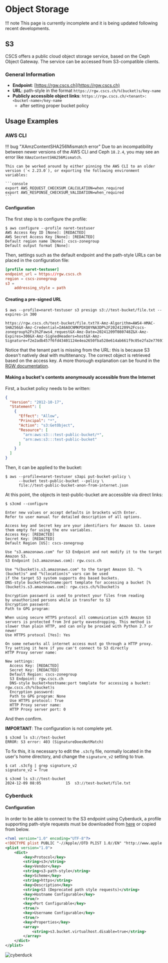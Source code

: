 # Object Storage

!!! note
    This page is currently incomplete and it is being updated following recent developments.

## S3

CSCS offers a public cloud object storage service, based on the Ceph Object Gateway. The service can be accessed from S3-compatible clients.

### General Information

* __Endpoint__: [https://rgw.cscs.ch](https://rgw.cscs.ch)
* __URL__: path-style in the format `https://rgw.cscs.ch/%(bucket)s/key-name`
* __Publicly accessible object links__: `https://rgw.cscs.ch/<tenant>:<bucket-name>/key-name`
    *  after setting proper bucket policy

## Usage Examples

### AWS CLI

!!! bug "XAmzContentSHA256Mismatch error"
    Due to an incompatibility between newer versions of the AWS CLI and Ceph `18.2.4`, you may see an error like `XAmzContentSHA256Mismatch`. 
    
    This can be worked around by either pinning the AWS CLI to an older version (`< 2.23.0`), or exporting the following environment variables:

    ```console
    export AWS_REQUEST_CHECKSUM_CALCULATION=when_required
    export AWS_RESPONSE_CHECKSUM_VALIDATION=when_required
    ```

#### Configuration

The first step is to configure the profile:

```console
$ aws configure --profile naret-testuser
AWS Access Key ID [None]: [REDACTED]
AWS Secret Access Key [None]: [REDACTED]
Default region name [None]: cscs-zonegroup
Default output format [None]:
```

Then, settings such as the default endpoint and the path-style URLs can be placed in the configuration file:

```toml
[profile naret-testuser]
endpoint_url = https://rgw.cscs.ch
region = cscs-zonegroup
s3 =
    addressing_style = path
```

#### Creating a pre-signed URL

```console
$ aws --profile=naret-testuser s3 presign s3://test-bucket/file.txt --expires-in 300
 
https://rgw.cscs.ch/test-bucket/file.txt?X-Amz-Algorithm=AWS4-HMAC-SHA256&X-Amz-Credential=IA6AOCNMKPDXQ0YNA3DP%2F20241209%2Fcscs-zonegroup%2Fs3%2Faws4_request&X-Amz-Date=20241209T080748Z&X-Amz-Expires=300&X-Amz-SignedHeaders=host&X-Amz-Signature=f2e2adb457f6fd43401124e4ea2650fba528e614ab661f9c05e2fa2e77691b5d
```

Notice that the tenant part is missing from the URL: this is because S3 doesn't natively deal with multitenancy.
The correct object is retrieved based on the access key.
A more thorough explanation can be found in the [RGW documentation](https://docs.ceph.com/en/reef/radosgw/multitenancy/#s3).

#### Making a bucket's contents anonymously accessible from the Internet

First, a bucket policy needs to be written:

```json title="test-public-bucket-anon-from-internet.json"
{
  "Version": "2012-10-17",
  "Statement": [
    {
      "Effect": "Allow",
      "Principal": "*",
      "Action": "s3:GetObject",
      "Resource": [
        "arn:aws:s3:::test-public-bucket/*",
        "arn:aws:s3:::test-public-bucket"
      ]
    }
  ]
}
```

Then, it can be applied to the bucket:

```console
$ aws --profile=naret-testuser s3api put-bucket-policy \
      --bucket test-public-bucket --policy \
      file://test-public-bucket-anon-from-internet.json
```

At this point, the objects in test-public-bucket are accessible via direct links:

```console
$ s3cmd --configure
 
Enter new values or accept defaults in brackets with Enter.
Refer to user manual for detailed description of all options.
 
Access key and Secret key are your identifiers for Amazon S3. Leave them empty for using the env variables.
Access Key: [REDACTED]
Secret Key: [REDACTED]
Default Region [US]: cscs-zonegroup
 
Use "s3.amazonaws.com" for S3 Endpoint and not modify it to the target Amazon S3.
S3 Endpoint [s3.amazonaws.com]: rgw.cscs.ch
 
Use "%(bucket)s.s3.amazonaws.com" to the target Amazon S3. "%(bucket)s" and "%(location)s" vars can be used
if the target S3 system supports dns based buckets.
DNS-style bucket+hostname:port template for accessing a bucket [%(bucket)s.s3.amazonaws.com]: rgw.cscs.ch/%(bucket)s
 
Encryption password is used to protect your files from reading
by unauthorized persons while in transfer to S3
Encryption password:
Path to GPG program:
 
When using secure HTTPS protocol all communication with Amazon S3
servers is protected from 3rd party eavesdropping. This method is
slower than plain HTTP, and can only be proxied with Python 2.7 or newer
Use HTTPS protocol [Yes]: Yes
 
On some networks all internet access must go through a HTTP proxy.
Try setting it here if you can't connect to S3 directly
HTTP Proxy server name:
 
New settings:
  Access Key: [REDACTED]
  Secret Key: [REDACTED]
  Default Region: cscs-zonegroup
  S3 Endpoint: rgw.cscs.ch
  DNS-style bucket+hostname:port template for accessing a bucket: rgw.cscs.ch/%(bucket)s
  Encryption password:
  Path to GPG program: None
  Use HTTPS protocol: True
  HTTP Proxy server name:
  HTTP Proxy server port: 0
```

And then confirm.

__IMPORTANT__: The configuration is not complete yet.

```console
$ s3cmd ls s3://test-bucket
ERROR: S3 error: 403 (SignatureDoesNotMatch)
```

To fix this, it is necessary to edit the `.s3cfg` file, normally located in the user's home directory, and change the `signature_v2` setting to true.

```console
$ cat .s3cfg | grep signature_v2
signature_v2 = True
 
$ s3cmd ls s3://test-bucket
2024-12-09 08:05           15  s3://test-bucket/file.txt
```

### Cyberduck

#### Configuration

In order to be able to connect to the S3 endpoint using Cyberduck, a profile supporting path-style requests must be downloaded from [here](https://profiles.cyberduck.io/S3%20(Deprecated%20path%20style%20requests).cyberduckprofile) or copied from below.

```xml title="S3 (Deprecated path style requests).cyberduckprofile"
<?xml version="1.0" encoding="UTF-8"?>
<!DOCTYPE plist PUBLIC "-//Apple//DTD PLIST 1.0//EN" "http://www.apple.com/DTDs/PropertyList-1.0.dtd">
<plist version="1.0">
    <dict>
        <key>Protocol</key>
        <string>s3</string>
        <key>Vendor</key>
        <string>s3-path-style</string>
        <key>Scheme</key>
        <string>https</string>
        <key>Description</key>
        <string>S3 (Deprecated path style requests)</string>
        <key>Hostname Configurable</key>
        <true/>
        <key>Port Configurable</key>
        <true/>
        <key>Username Configurable</key>
        <true/>
        <key>Properties</key>
        <array>
            <string>s3.bucket.virtualhost.disable=true</string>
        </array>
    </dict>
</plist>
```

![cyberduck](../images/storage/cyberduck.png)
